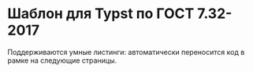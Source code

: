 # Шаблон для Typst по ГОСТ 7.32-2017

Поддерживаются умные листинги: автоматически переносится код в рамке на следующие страницы.
